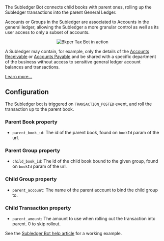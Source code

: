 
The Subledger Bot connects child books with parent ones, rolling up the Subledger transactions into the parent General Ledger.

Accounts or Groups in the Subledger are associated to Accounts in the general ledger, allowing the Subledger a more granular control as well as its user access to only a subset of accounts.

<p align="center">
  <img src='https://docs.google.com/drawings/d/e/2PACX-1vTWp1BE5LOoDhu93XiUGg4pverXcHMVQXHyBrd9Q2scAtxixwnlXDI1dioPCswV9VGZW_5gRMPnq1K3/pub?w=3084&h=2676' alt='Bkper Tax Bot in action'/>
</p>

A Subledger may contain, for example, only the details of the [Accounts Receivable](https://help.bkper.com/en/articles/2569170-accounts-receivable) or [Accounts Payable](https://help.bkper.com/en/articles/2569171-accounts-payable) and be shared with a specific department of the business without access to sensitive general ledger account balances and transactions.

[Learn more...](https://help.bkper.com/en/articles/4859083-subledger-bot)

## Configuration

The Subledger bot is triggered on ```TRANSACTION_POSTED``` event, and roll the transaction up to the parent book.


### Parent Book property

- ```parent_book_id```: The id of the parent book, found on ```bookId``` param of the url.

### Parent Group property

- ```child_book_id```: The id of the child book bound to the given group, found on ```bookId``` param of the url.

### Child Group property

- ```parent_account```: The name of the parent account to bind the child group to.

### Child Transaction property

- ```parent_amount```: The amount to use when rolling out the transaction into parent. 0 to skip rollout.


See the [Subledger Bot help article](https://help.bkper.com/en/articles/4859083-subledger-bot) for a working example.



